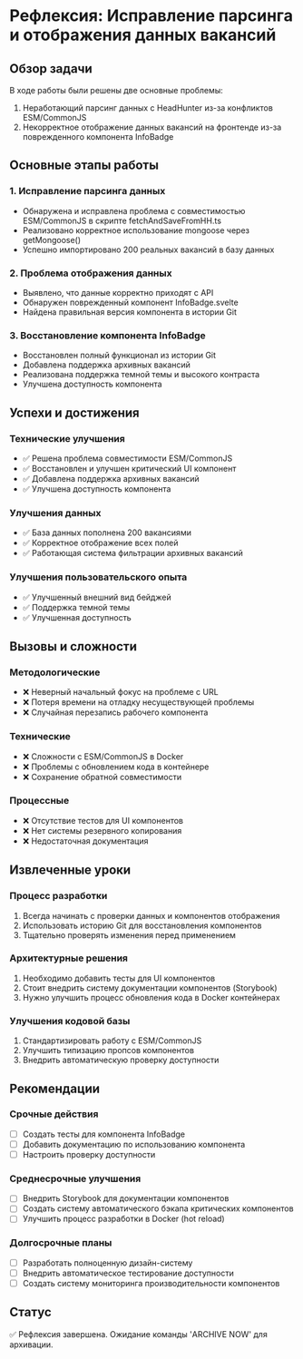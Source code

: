 # Рефлексия: Исправление парсинга и отображения данных вакансий

## Обзор задачи
В ходе работы были решены две основные проблемы:
1. Неработающий парсинг данных с HeadHunter из-за конфликтов ESM/CommonJS
2. Некорректное отображение данных вакансий на фронтенде из-за поврежденного компонента InfoBadge

## Основные этапы работы

### 1. Исправление парсинга данных
- Обнаружена и исправлена проблема с совместимостью ESM/CommonJS в скрипте fetchAndSaveFromHH.ts
- Реализовано корректное использование mongoose через getMongoose()
- Успешно импортировано 200 реальных вакансий в базу данных

### 2. Проблема отображения данных
- Выявлено, что данные корректно приходят с API
- Обнаружен поврежденный компонент InfoBadge.svelte
- Найдена правильная версия компонента в истории Git

### 3. Восстановление компонента InfoBadge
- Восстановлен полный функционал из истории Git
- Добавлена поддержка архивных вакансий
- Реализована поддержка темной темы и высокого контраста
- Улучшена доступность компонента

## Успехи и достижения

### Технические улучшения
- ✅ Решена проблема совместимости ESM/CommonJS
- ✅ Восстановлен и улучшен критический UI компонент
- ✅ Добавлена поддержка архивных вакансий
- ✅ Улучшена доступность компонента

### Улучшения данных
- ✅ База данных пополнена 200 вакансиями
- ✅ Корректное отображение всех полей
- ✅ Работающая система фильтрации архивных вакансий

### Улучшения пользовательского опыта
- ✅ Улучшенный внешний вид бейджей
- ✅ Поддержка темной темы
- ✅ Улучшенная доступность

## Вызовы и сложности

### Методологические
- ❌ Неверный начальный фокус на проблеме с URL
- ❌ Потеря времени на отладку несуществующей проблемы
- ❌ Случайная перезапись рабочего компонента

### Технические
- ❌ Сложности с ESM/CommonJS в Docker
- ❌ Проблемы с обновлением кода в контейнере
- ❌ Сохранение обратной совместимости

### Процессные
- ❌ Отсутствие тестов для UI компонентов
- ❌ Нет системы резервного копирования
- ❌ Недостаточная документация

## Извлеченные уроки

### Процесс разработки
1. Всегда начинать с проверки данных и компонентов отображения
2. Использовать историю Git для восстановления компонентов
3. Тщательно проверять изменения перед применением

### Архитектурные решения
1. Необходимо добавить тесты для UI компонентов
2. Стоит внедрить систему документации компонентов (Storybook)
3. Нужно улучшить процесс обновления кода в Docker контейнерах

### Улучшения кодовой базы
1. Стандартизировать работу с ESM/CommonJS
2. Улучшить типизацию пропсов компонентов
3. Внедрить автоматическую проверку доступности

## Рекомендации

### Срочные действия
- [ ] Создать тесты для компонента InfoBadge
- [ ] Добавить документацию по использованию компонента
- [ ] Настроить проверку доступности

### Среднесрочные улучшения
- [ ] Внедрить Storybook для документации компонентов
- [ ] Создать систему автоматического бэкапа критических компонентов
- [ ] Улучшить процесс разработки в Docker (hot reload)

### Долгосрочные планы
- [ ] Разработать полноценную дизайн-систему
- [ ] Внедрить автоматическое тестирование доступности
- [ ] Создать систему мониторинга производительности компонентов

## Статус
✅ Рефлексия завершена. Ожидание команды 'ARCHIVE NOW' для архивации. 
